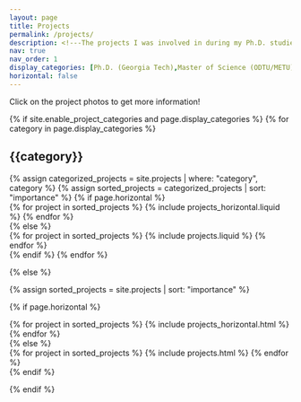 ```yaml
---
layout: page
title: Projects
permalink: /projects/
description: <!---The projects I was involved in during my Ph.D. studies at Georgia Tech and M.S and B.S years at ODTU/METU--->
nav: true
nav_order: 1
display_categories: [Ph.D. (Georgia Tech),Master of Science (ODTU/METU),Bachelor of Science (ODTU/METU)]
horizontal: false
---
```


Click on the project photos to get more information!

<div class="projects">
  {% if site.enable_project_categories and page.display_categories %}
  <!-- Display categorized projects -->
    {% for category in page.display_categories %}
      <h2 class="category">{{category}}</h2>
      {% assign categorized_projects = site.projects | where: "category", category %}
      {% assign sorted_projects = categorized_projects | sort: "importance" %}
      <!-- Generate cards for each project -->
      {% if page.horizontal %}
        <div class="container">
          <div class="row row-cols-2">
          {% for project in sorted_projects %}
            {% include projects_horizontal.liquid %}
          {% endfor %}
          </div>
        </div>
      {% else %}
        <div class="grid">
          {% for project in sorted_projects %}
            {% include projects.liquid %}
          {% endfor %}
        </div>
      {% endif %}
    {% endfor %}

  {% else %}
  
  <!-- Display projects without categories -->
    
  {% assign sorted_projects = site.projects | sort: "importance" %}
  
   <!-- Generate cards for each project -->
    
  {% if page.horizontal %}
    
  <div class="container">
      <div class="row row-cols-2">
        {% for project in sorted_projects %}
          {% include projects_horizontal.html %}
        {% endfor %}
        </div>
      </div>
    {% else %}
      <div class="grid">
        {% for project in sorted_projects %}
          {% include projects.html %}
        {% endfor %}
      </div>
    {% endif %}

  {% endif %}

</div>
